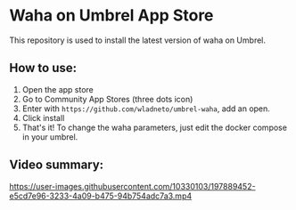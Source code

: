 # Waha on Umbrel App Store

This repository is used to install the latest version of waha on Umbrel.


## How to use:

1. Open the app store
2. Go to Community App Stores (three dots icon)
3. Enter with `https://github.com/wladneto/umbrel-waha`, add an open.
4. Click install
5. That's it! To change the waha parameters, just edit the docker compose in your umbrel.

## Video summary:
https://user-images.githubusercontent.com/10330103/197889452-e5cd7e96-3233-4a09-b475-94b754adc7a3.mp4
